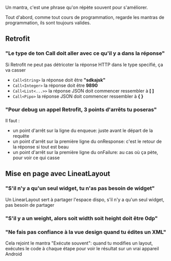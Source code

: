 Un mantra, c'est une phrase qu'on répète souvent pour s'améliorer.

Tout d'abord, comme tout cours de programmation, regarde les mantras de programmation, 
ils sont toujours valides.

## Retrofit

### "Le type de ton Call doit aller avec ce qu'il y a dans la réponse"
Si Retrofit ne peut pas détricoter la réponse HTTP dans le type specifié, ça va casser
- ```Call<String>``` la réponse doit être **"sdkajsk"**
- ```Call<Integer>``` la réponse doit être **9890**
- ```Call<List<...>>``` la réponse JSON doit commencer ressembler à **[    ]**
- ```Call<Pipo>``` la réponse JSON doit commencer ressembler à **{    }**

### "Pour debug un appel Retrofit, 3 points d'arrêts tu poseras"
Il faut :
- un point d'arrêt sur la ligne du enqueue: juste avant le départ de la requête
- un point d'arrêt sur la première ligne du onResponse: c'est le retour de la réponse si tout est beau
- un point d'arrêt sur la première ligne du onFailure: au cas où ça pète, pour voir ce qui casse

## Mise en page avec LineatLayout

### "S'il n'y a qu'un seul widget, tu n'as pas besoin de widget"
Un LinearLayout sert à partager l'espace dispo, s'il n'y a qu'un seul widget, pas besoin de partager

### "S'il y a un weight, alors soit width soit height doit être 0dp"

### "Ne fais pas confiance à la vue design quand tu édites un XML"
Cela rejoint le mantra "Exécute souvent": quand tu modifies un layout, exécutes le code à chaque étape
pour voir le résultat sur un vrai appareil Android

## 

